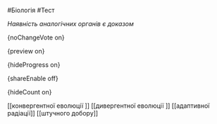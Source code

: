 #Біологія #Тест

*Наявність аналогічних органів є доказом*

{noChangeVote on}

{preview on}

{hideProgress on}

{shareEnable off}

{hideCount on}

[[конвергентної еволюції ]]
[[дивергентної еволюції ]]
[[адаптивної радіації]]
[[штучного добору]]
